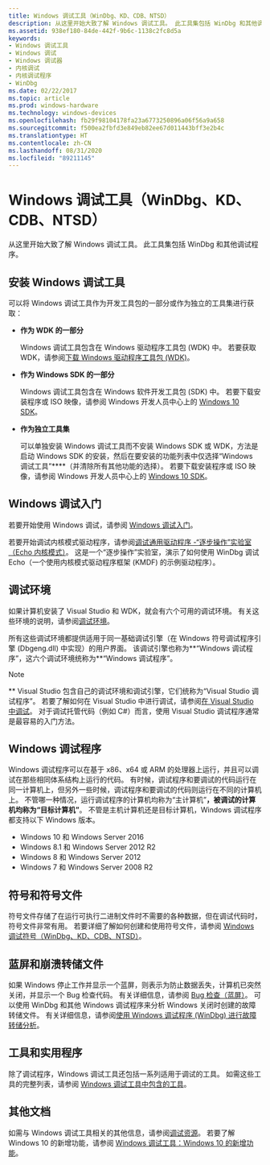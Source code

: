 ```yaml
---
title: Windows 调试工具（WinDbg、KD、CDB、NTSD）
description: 从这里开始大致了解 Windows 调试工具。 此工具集包括 WinDbg 和其他调试程序。
ms.assetid: 938ef180-84de-442f-9b6c-1138c2fc8d5a
keywords:
- Windows 调试工具
- Windows 调试
- Windows 调试器
- 内核调试
- 内核调试程序
- WinDbg
ms.date: 02/22/2017
ms.topic: article
ms.prod: windows-hardware
ms.technology: windows-devices
ms.openlocfilehash: fb29f98104178fa23a6773250896a06f56a9a658
ms.sourcegitcommit: f500ea2fbfd3e849eb82ee67d011443bff3e2b4c
ms.translationtype: HT
ms.contentlocale: zh-CN
ms.lasthandoff: 08/31/2020
ms.locfileid: "89211145"
---
```

# <a name="debugging-tools-for-windows-windbg-kd-cdb-ntsd"></a>Windows 调试工具（WinDbg、KD、CDB、NTSD）

从这里开始大致了解 Windows 调试工具。 此工具集包括 WinDbg 和其他调试程序。


## <a name="span-id3_ways_to_get_debugging_tools_for_windowsspanspan-id3_ways_to_get_debugging_tools_for_windowsspanspan-id3_ways_to_get_debugging_tools_for_windowsspaninstall-debugging-tools-for-windows"></a><span id="3_ways_to_get_Debugging_Tools_for_Windows"></span><span id="3_ways_to_get_debugging_tools_for_windows"></span><span id="3_WAYS_TO_GET_DEBUGGING_TOOLS_FOR_WINDOWS"></span>安装 Windows 调试工具

可以将 Windows 调试工具作为开发工具包的一部分或作为独立的工具集进行获取：

-   **作为 WDK 的一部分**

    Windows 调试工具包含在 Windows 驱动程序工具包 (WDK) 中。 若要获取 WDK，请参阅[下载 Windows 驱动程序工具包 (WDK)](../download-the-wdk.md)。


-   **作为 Windows SDK 的一部分**

    Windows 调试工具包含在 Windows 软件开发工具包 (SDK) 中。 若要下载安装程序或 ISO 映像，请参阅 Windows 开发人员中心上的 [Windows 10 SDK](https://developer.microsoft.com/windows/downloads/windows-10-sdk)。


-   **作为独立工具集**

    可以单独安装 Windows 调试工具而不安装 Windows SDK 或 WDK，方法是启动 Windows SDK 的安装，然后在要安装的功能列表中仅选择“Windows 调试工具”****（并清除所有其他功能的选择）。 若要下载安装程序或 ISO 映像，请参阅 Windows 开发人员中心上的 [Windows 10 SDK](https://developer.microsoft.com/windows/downloads/windows-10-sdk)。


## <a name="span-idgetting_started_with_windows_debuggingspanspan-idgetting_started_with_windows_debuggingspanspan-idgetting_started_with_windows_debuggingspanget-started-with-windows-debugging"></a><span id="Getting_Started_with_Windows_Debugging"></span><span id="getting_started_with_windows_debugging"></span><span id="GETTING_STARTED_WITH_WINDOWS_DEBUGGING"></span>Windows 调试入门

若要开始使用 Windows 调试，请参阅 [Windows 调试入门](getting-started-with-windows-debugging.md)。

若要开始调试内核模式驱动程序，请参阅[调试通用驱动程序 -“逐步操作”实验室（Echo 内核模式）](debug-universal-drivers---step-by-step-lab--echo-kernel-mode-.md)。 这是一个“逐步操作”实验室，演示了如何使用 WinDbg 调试 Echo（一个使用内核模式驱动程序框架 (KMDF) 的示例驱动程序）。


## <a name="span-iddebugging_environmentsspanspan-iddebugging_environmentsspanspan-iddebugging_environmentsspandebugging-environments"></a><span id="Debugging_environments"></span><span id="debugging_environments"></span><span id="DEBUGGING_ENVIRONMENTS"></span>调试环境

如果计算机安装了 Visual Studio 和 WDK，就会有六个可用的调试环境。 有关这些环境的说明，请参阅[调试环境](debuggers-in-the-debugging-tools-for-windows-package.md)。

所有这些调试环境都提供适用于同一基础调试引擎（在 Windows 符号调试程序引擎 (Dbgeng.dll) 中实现）的用户界面。 该调试引擎也称为**“Windows 调试程序”，这六个调试环境统称为**“Windows 调试程序”。

> [!NOTE]
> ** Visual Studio 包含自己的调试环境和调试引擎，它们统称为“Visual Studio 调试程序”。 若要了解如何在 Visual Studio 中进行调试，请参阅[在 Visual Studio 中调试](/visualstudio/debugger/)。 对于调试托管代码（例如 C#）而言，使用 Visual Studio 调试程序通常是最容易的入门方法。


## <a name="span-idwindows_debuggersspanspan-idwindows_debuggersspanspan-idwindows_debuggersspanwindows-debuggers"></a><span id="Windows_debuggers"></span><span id="windows_debuggers"></span><span id="WINDOWS_DEBUGGERS"></span>Windows 调试程序

Windows 调试程序可以在基于 x86、x64 或 ARM 的处理器上运行，并且可以调试在那些相同体系结构上运行的代码。 有时候，调试程序和要调试的代码运行在同一计算机上，但另外一些时候，调试程序和要调试的代码则运行在不同的计算机上。 不管哪一种情况，运行调试程序的计算机均称为“主计算机”**，被调试的计算机均称为“目标计算机”**。 不管是主机计算机还是目标计算机，Windows 调试程序都支持以下 Windows 版本。

-   Windows 10 和 Windows Server 2016
-   Windows 8.1 和 Windows Server 2012 R2
-   Windows 8 和 Windows Server 2012
-   Windows 7 和 Windows Server 2008 R2


## <a name="span-idsymbols_and_symbol_filesspanspan-idsymbols_and_symbol_filesspanspan-idsymbols_and_symbol_filesspansymbols-and-symbol-files"></a><span id="Symbols_and_Symbol_Files"></span><span id="symbols_and_symbol_files"></span><span id="SYMBOLS_AND_SYMBOL_FILES"></span>符号和符号文件

符号文件存储了在运行可执行二进制文件时不需要的各种数据，但在调试代码时，符号文件非常有用。 若要详细了解如何创建和使用符号文件，请参阅 [Windows 调试符号（WinDbg、KD、CDB、NTSD）](symbols.md)。


## <a name="span-idblue_screens_and_crash_dump_filesspanspan-idblue_screens_and_crash_dump_filesspanspan-idblue_screens_and_crash_dump_filesspanblue-screens-and-crash-dump-files"></a><span id="Blue_Screens_and_crash_dump_files"></span><span id="blue_screens_and_crash_dump_files"></span><span id="BLUE_SCREENS_AND_CRASH_DUMP_FILES"></span>蓝屏和崩溃转储文件

如果 Windows 停止工作并显示一个蓝屏，则表示为防止数据丢失，计算机已突然关闭，并显示一个 Bug 检查代码。 有关详细信息，请参阅 [Bug 检查（蓝屏）](bug-checks--blue-screens-.md)。 可以使用 WinDbg 和其他 Windows 调试程序来分析 Windows 关闭时创建的故障转储文件。 有关详细信息，请参阅[使用 Windows 调试程序 (WinDbg) 进行故障转储分析](crash-dump-files.md)。


## <a name="span-idtools_and_utilitiesspanspan-idtools_and_utilitiesspanspan-idtools_and_utilitiesspantools-and-utilities"></a><span id="Tools_and_utilities"></span><span id="tools_and_utilities"></span><span id="TOOLS_AND_UTILITIES"></span>工具和实用程序

除了调试程序，Windows 调试工具还包括一系列适用于调试的工具。 如需这些工具的完整列表，请参阅 [Windows 调试工具中包含的工具](extra-tools.md)。


## <a name="span-idadditional_documentationspanspan-idadditional_documentationspanspan-idadditional_documentationspanadditional-documentation"></a><span id="Additional_documentation"></span><span id="additional_documentation"></span><span id="ADDITIONAL_DOCUMENTATION"></span>其他文档

如需与 Windows 调试工具相关的其他信息，请参阅[调试资源](debugging-resources.md)。 若要了解 Windows 10 的新增功能，请参阅 [Windows 调试工具：Windows 10 的新增功能](debugging-tools-for-windows--new-for-windows-10.md)。